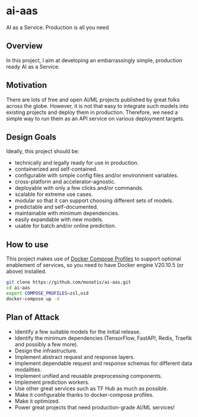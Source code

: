 # ai-aas
AI as a Service. Production is all you need

## Overview
In this project, I aim at developing an embarrassingly simple, production ready AI as a Service.

## Motivation
There are lots of free and open AI/ML projects published by great folks across the globe. However, it is not that easy to integrate such models into existing projects and deploy them in production. Therefore, we need a simple way to run them as an API service on various deployment targets.

## Design Goals
Ideally, this project should be:
- technically and legally ready for use in production.
- containerized and self-contained.
- configurable with simple config files and/or environment variables.
- cross-platform and accelerator-agnostic.
- deployable with only a few clicks and/or commands.
- scalable for extreme use cases.
- modular so that it can support choosing different sets of models.
- predictable and self-documented.
- maintainable with minimum dependencies.
- easily expandable with new models.
- usable for batch and/or online prediction.

## How to use
This project makes use of [Docker Compose Profiles](https://docs.docker.com/compose/profiles/) to support optional enablement of services, so you need to have Docker engine V20.10.5 (or above) installed.

```bash
git clone https://github.com/monatis/ai-aas.git
cd ai-aas
export COMPOSE_PROFILES=zsl,oid
docker-compose up -d
```

## Plan of Attack
- Identify a few suitable models for the initial release.
- Identify the minimum dependencies (TensorFlow, FastAPI, Redis, Traefik and possibly a few more).
- Design the infrastructure.
- Implement abstract request and response layers.
- Implement dependable request and response schemas for different data modalities.
- Implement unified and reusable preprocessing components.
- Implement prediction workers.
- Use other great services such as TF Hub as much as possible.
- Make it configurable thanks to docker-compose profiles.
- Make it optimized.
- Power great projects that need production-grade AI/ML services!
